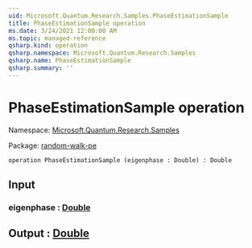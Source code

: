```yaml
---
uid: Microsoft.Quantum.Research.Samples.PhaseEstimationSample
title: PhaseEstimationSample operation
ms.date: 3/24/2021 12:00:00 AM
ms.topic: managed-reference
qsharp.kind: operation
qsharp.namespace: Microsoft.Quantum.Research.Samples
qsharp.name: PhaseEstimationSample
qsharp.summary: ''
---
```


# PhaseEstimationSample operation

Namespace: [Microsoft.Quantum.Research.Samples](xref:Microsoft.Quantum.Research.Samples)

Package: [random-walk-pe](https://nuget.org/packages/random-walk-pe)




```qsharp
operation PhaseEstimationSample (eigenphase : Double) : Double
```


## Input

### eigenphase : [Double](xref:microsoft.quantum.lang-ref.double)





## Output : [Double](xref:microsoft.quantum.lang-ref.double)

